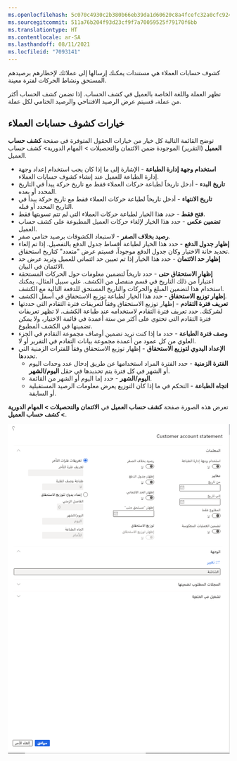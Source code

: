 ```yaml
---
ms.openlocfilehash: 5c070c4930c2b380b66eb39da1d60620c8a4fcefc32a0cfc924054ad74839379
ms.sourcegitcommit: 511a76b204f93d23cf9f7a70059525f79170f6bb
ms.translationtype: HT
ms.contentlocale: ar-SA
ms.lasthandoff: 08/11/2021
ms.locfileid: "7093141"
---
```

كشوف حسابات العملاء هي مستندات يمكنك إرسالها إلى عملائك لإخطارهم برصيدهم المستحق ونشاط الحركات لفترة معينة.

تظهر العملة واللغة الخاصة بالعميل في كشف الحساب. إذا تضمن كشف الحساب أكثر من عملة، فسيتم عرض الرصيد الافتتاحي والرصيد الختامي لكل عملة.

## <a name="customer-account-statement-options"></a>خيارات كشوف حسابات العملاء

توضح القائمة التالية كل خيار من خيارات الحقول المتوفرة في صفحة **كشف حساب العميل** (التقرير) الموجودة ضمن الائتمان والتحصيلات > المهام الدورية> كشف حساب العميل.

-   **استخدام وجهة إدارة الطباعة** - الإشارة إلى ما إذا كان يجب استخدام إعداد وجهة إدارة الطباعة للعميل عند إنشاء كشوف حسابات العملاء.
-   **تاريخ البدء** - أدخل تاريخاً لطباعة حركات العملاء فقط مع تاريخ حركة يبدأ في التاريخ المحدد أو بعده.
-   **تاريخ الانتهاء** - أدخل تاريخاً لطباعة حركات العملاء فقط مع تاريخ حركة يبدأ في التاريخ المحدد أو قبله.
-   **فتح فقط** - حدد هذا الخيار لطباعة حركات العملاء التي لم تتم تسويتها فقط.
-   **تضمين عكس** - حدد هذا الخيار لإلغاء حركات العميل المطبوعة على كشف حساب العميل.
-   **رصيد بخلاف الصفر** - لاستبعاد الكشوفات برصيد ختامي صفر.
-   **إظهار جدول الدفع** - حدد هذا الخيار لطباعة أقساط جدول الدفع بالتفصيل. إذا تم إلغاء تحديد خانة الاختيار وكان جدول الدفع موجوداً، فسيتم عرض "متعدد" كتاريخ استحقاق.
-   **إظهار حد الائتمان** - حدد هذا الخيار إذا تم تعيين حد ائتماني للعميل وتريد عرض حد الائتمان في البيان.
-   **إظهار الاستحقاق حتى** - حدد تاريخاً لتضمين معلومات حول الحركات المستحقة اعتباراً من ذلك التاريخ في قسم منفصل من الكشف. على سبيل المثال، يمكنك استخدام هذا لتضمين المبلغ والحركات والتاريخ المستحق للدفعة التالية مع الكشف.
-   **إظهار توزيع الاستحقاق** - حدد هذا الخيار لطباعة توزيع الاستحقاق في أسفل الكشف.
-   **تعريف فترة التقادم** - إظهار توزيع الاستحقاق وفقاً لتعريفات فترة التقادم التي حددتها لشركتك. حدد تعريف فترة التقادم لاستخدامه عند طباعة الكشف. لا تظهر تعريفات فترة التقادم التي تحتوي على أكثر من ستة أعمدة في قائمة الاختيار، ولا يمكن تضمينها في الكشف المطبوع.
-   **وصف فترة الطباعة** - حدد ما إذا كنت تريد تضمين أوصاف مجموعة التقادم في الجزء العلوي من كل عمود من أعمدة مجموعة بيانات التقادم في التقرير أو لا.
-   **الإعداد اليدوي لتوزيع الاستحقاق** - إظهار توزيع الاستحقاق وفقاً للفترات الزمنية التي تحددها.
    -   **الفترة الزمنية** - حدد الفترة المراد استخدامها عن طريق إدخال عدد وحدات اليوم أو الشهر في كل فترة يتم تحديدها في حقل **اليوم/الشهر**.
    -   **اليوم/الشهر** - حدد إما اليوم أو الشهر من القائمة.
    -   **اتجاه الطباعة** - التحكم في ما إذا كان التوزيع يعرض معلومات الرصيد المستقبلية أو السابقة.

تعرض هذه الصورة صفحة **كشف حساب العميل** في **الائتمان والتحصيلات > المهام الدورية > كشف حساب العميل**. 

![لقطة شاشة لصفحة كشف حساب العميل.](../media/statements1.png)